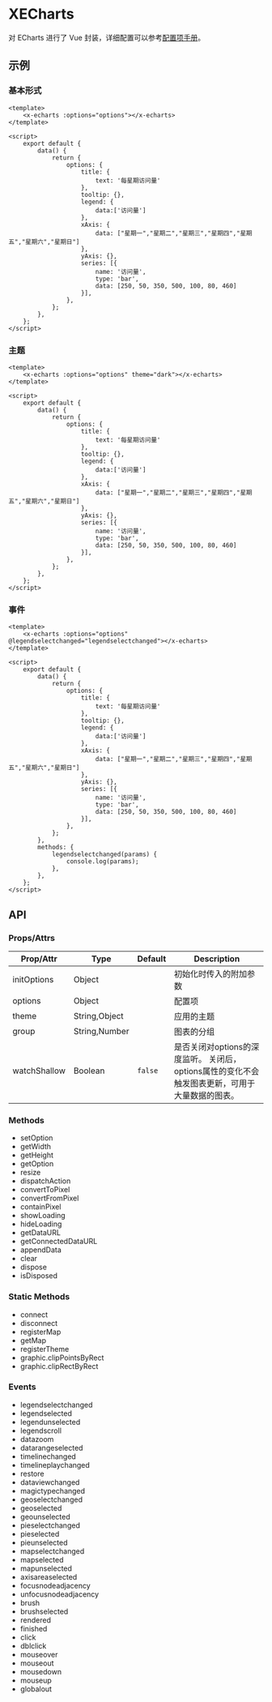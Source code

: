 # XECharts

对 ECharts 进行了 Vue 封装，详细配置可以参考[配置项手册](https://www.echartsjs.com/option.html#series)。

## 示例
### 基本形式

``` vue
<template>
    <x-echarts :options="options"></x-echarts>
</template>

<script>
    export default {
        data() {
            return {
                options: {
                    title: {
                        text: '每星期访问量'
                    },
                    tooltip: {},
                    legend: {
                        data:['访问量']
                    },
                    xAxis: {
                        data: ["星期一","星期二","星期三","星期四","星期五","星期六","星期日"]
                    },
                    yAxis: {},
                    series: [{
                        name: '访问量',
                        type: 'bar',
                        data: [250, 50, 350, 500, 100, 80, 460]
                    }],
                },
            };
        },
    };
</script>
```

### 主题


``` vue
<template>
    <x-echarts :options="options" theme="dark"></x-echarts>
</template>

<script>
    export default {
        data() {
            return {
                options: {
                    title: {
                        text: '每星期访问量'
                    },
                    tooltip: {},
                    legend: {
                        data:['访问量']
                    },
                    xAxis: {
                        data: ["星期一","星期二","星期三","星期四","星期五","星期六","星期日"]
                    },
                    yAxis: {},
                    series: [{
                        name: '访问量',
                        type: 'bar',
                        data: [250, 50, 350, 500, 100, 80, 460]
                    }],
                },
            };
        },
    };
</script>
```

### 事件

``` vue
<template>
    <x-echarts :options="options" @legendselectchanged="legendselectchanged"></x-echarts>
</template>

<script>
    export default {
        data() {
            return {
                options: {
                    title: {
                        text: '每星期访问量'
                    },
                    tooltip: {},
                    legend: {
                        data:['访问量']
                    },
                    xAxis: {
                        data: ["星期一","星期二","星期三","星期四","星期五","星期六","星期日"]
                    },
                    yAxis: {},
                    series: [{
                        name: '访问量',
                        type: 'bar',
                        data: [250, 50, 350, 500, 100, 80, 460]
                    }],
                },
            };
        },
        methods: {
            legendselectchanged(params) {
                console.log(params);
            },
        },
    };
</script>
```

## API
### Props/Attrs
| Prop/Attr | Type | Default | Description |
| --------- | ---- | ------- | ----------- |
| initOptions | Object | | 初始化时传入的附加参数 |
| options | Object | | 配置项 |
| theme | String,Object |  | 应用的主题 |
| group | String,Number |  | 图表的分组 |
| watchShallow | Boolean | `false` | 是否关闭对options的深度监听。 关闭后，options属性的变化不会触发图表更新，可用于大量数据的图表。|

### Methods

- setOption
- getWidth
- getHeight
- getOption
- resize
- dispatchAction
- convertToPixel
- convertFromPixel
- containPixel
- showLoading
- hideLoading
- getDataURL
- getConnectedDataURL
- appendData
- clear
- dispose
- isDisposed

### Static Methods

- connect
- disconnect
- registerMap
- getMap
- registerTheme
- graphic.clipPointsByRect
- graphic.clipRectByRect

### Events

- legendselectchanged
- legendselected
- legendunselected
- legendscroll
- datazoom
- datarangeselected
- timelinechanged
- timelineplaychanged
- restore
- dataviewchanged
- magictypechanged
- geoselectchanged
- geoselected
- geounselected
- pieselectchanged
- pieselected
- pieunselected
- mapselectchanged
- mapselected
- mapunselected
- axisareaselected
- focusnodeadjacency
- unfocusnodeadjacency
- brush
- brushselected
- rendered
- finished
- click
- dblclick
- mouseover
- mouseout
- mousedown
- mouseup
- globalout
